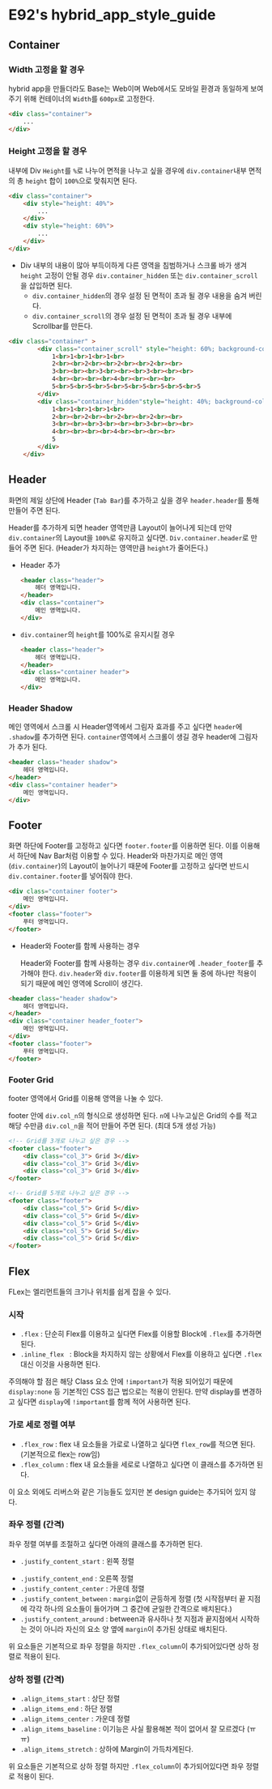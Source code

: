 # E92's hybrid_app_style_guide

## Container

### Width 고정을 할 경우

hybrid app을 만들더라도 Base는 Web이며 Web에서도 모바일 환경과 동일하게 보여주기 위해 컨테이너의 `Width`를 `600px`로 고정한다.

```html
<div class="container">
    ...
</div>
```



### Height 고정을 할 경우

내부에 Div `Height`를 `%`로 나누어 면적을 나누고 싶을 경우에 `div.container`내부 면적의 총 `height` 합이 `100%`으로 맞춰지면 된다.

```Html
<div class="container">
    <div style="height: 40%">
        ...
    </div>
    <div style="height: 60%">
        ...
    </div>
</div>
```



* Div 내부의 내용이 많아 부득이하게 다른 영역을 침범하거나 스크롤 바가 생겨 `height` 고정이 안될 경우 `div.container_hidden` 또는 `div.container_scroll`을 삽입하면 된다.
  * `div.container_hidden`의 경우 설정 된 면적이 초과 될 경우 내용을 숨겨 버린다.
  * `div.container_scroll`의 경우 설정 된 면적이 초과 될 경우 내부에 Scrollbar를 만든다. 

```html
<div class="container" >
        <div class="container_scroll" style="height: 60%; background-color:rgb(144, 197, 241)">
            1<br>1<br>1<br>1<br>
            2<br><br>2<br><br>2<br><br>2<br><br>
            3<br><br><br>3<br><br><br>3<br><br><br>
            4<br><br><br><br>4<br><br><br><br>
            5<br>5<br>5<br>5<br>5<br>5<br>5<br>5<br>5
        </div>
        <div class="container_hidden"style="height: 40%; background-color: rgb(230, 184, 125)">
            1<br>1<br>1<br>1<br>
            2<br><br>2<br><br>2<br><br>2<br><br>
            3<br><br><br>3<br><br><br>3<br><br><br>
            4<br><br><br><br>4<br><br><br><br>
            5
        </div>
    </div>
```



## Header

화면의 제일 상단에 Header (`Tab Bar`)를 추가하고 싶을 경우 `header.header`를 통해 만들어 주면 된다.

Header를 추가하게 되면 header 영역만큼 Layout이 늘어나게 되는데 만약 `div.container`의 Layout을 `100%`로 유지하고 싶다면. `Div.container.header`로 만들어 주면 된다. (Header가 차지하는 영역만큼 `height`가 줄어든다.)

* Header 추가

  ```html
  <header class="header">
      헤더 영역입니다.
  </header>
  <div class="container">
      메인 영역입니다.
  </div>
  ```

* `div.container`의 `height`를 100%로 유지시킬 경우

  ```html
  <header class="header">
      헤더 영역입니다.
  </header>
  <div class="container header">
      메인 영역입니다.
  </div>
  ```



### Header Shadow

메인 영역에서 스크롤 시 Header영역에서 그림자 효과를 주고 싶다면 `header`에 `.shadow`를 추가하면 된다.
`container`영역에서 스크롤이 생길 경우 header에 그림자가 추가 된다.

```html
<header class="header shadow">
    헤더 영역입니다.
</header>
<div class="container header">
    메인 영역입니다.
</div>
```



## Footer

화면 하단에 Footer를 고정하고 싶다면 `footer.footer`를 이용하면 된다. 이를 이용해서 하단에 Nav Bar처럼 이용할 수 있다.
Header와 마찬가지로 메인 영역 (`div.container`)의 Layout이 늘어나기 때문에 Footer를 고정하고 싶다면 반드시 `div.container.footer`를 넣어줘야 한다. 

```html
<div class="container footer">
    메인 영역입니다.
</div>
<footer class="footer">
	푸터 영역입니다.
</footer>
```

* Header와 Footer를 함께 사용하는 경우

  Header와 Footer를 함께 사용하는 경우 `div.container`에 `.header_footer`를 추가해야 한다. `div.header`와 `div.footer`를 이용하게 되면 둘 중에 하나만 적용이 되기 때문에 메인 영역에 Scroll이 생긴다.

```html
<header class="header shadow">
    헤더 영역입니다.
</header>
<div class="container header_footer">
    메인 영역입니다.
</div>
<footer class="footer">
	푸터 영역입니다.
</footer>
```



### Footer Grid

footer 영역에서 Grid를 이용해 영역을 나눌 수 있다.

footer 안에 `div.col_n`의 형식으로 생성하면 된다. `n`에 나누고싶은 Grid의 수를 적고 해당 수만큼 `div.col_n`을 적어 만들어 주면 된다. (최대 5개 생성 가능)

```html
<!-- Grid를 3개로 나누고 싶은 경우 -->
<footer class="footer">
	<div class="col_3"> Grid 3</div>
    <div class="col_3"> Grid 3</div>
    <div class="col_3"> Grid 3</div>
</footer>

<!-- Grid를 5개로 나누고 싶은 경우 -->
<footer class="footer">
	<div class="col_5"> Grid 5</div>
    <div class="col_5"> Grid 5</div>
    <div class="col_5"> Grid 5</div>
    <div class="col_5"> Grid 5</div>
    <div class="col_5"> Grid 5</div>
</footer>
```



## Flex

FLex는 엘리먼트들의 크기나 위치를 쉽게 잡을 수 있다.

### 시작

* `.flex` : 단순히 Flex를 이용하고 싶다면 Flex를 이용할 Block에 `.flex`를 추가하면 된다.
* `.inline_flex ` : Block을 차지하지 않는 상황에서 Flex를 이용하고 싶다면 `.flex`대신 이것을 사용하면 된다. 

주의해야 할 점은 해당 Class 요소 안에 `!important`가 적용 되어있기 때문에 `display:none` 등 기본적인 CSS 접근 법으로는 적용이 안된다. 만약 display를 변경하고 싶다면 `display`에 `!important`를 함께 적어 사용하면 된다.

### 가로 세로 정렬 여부

* `.flex_row` : flex 내 요소들을 가로로 나열하고 싶다면 `flex_row`를 적으면 된다. (기본적으로 flex는 row임)
* `.flex_column` : flex 내 요소들을 세로로 나열하고 싶다면 이 클래스를 추가하면 된다.

이 요소 외에도 리버스와 같은 기능들도 있지만 본 design guide는 추가되어 있지 않다.



### 좌우 정렬 (간격)

좌우 정렬 여부를 조절하고 싶다면 아래의 클래스를 추가하면 된다.

* `.justify_content_start` : 왼쪽 정렬

- `.justify_content_end` : 오른쪽 정렬
- `.justify_content_center` : 가운데 정렬
- `.justify_content_between` : `margin`없이 균등하게 정렬 (첫 시작점부터 끝 지점에 각각 하나의 요소들이 들어가며 그 중간에 균일한 간격으로 배치된다.)
- `.justify_content_around` : between과 유사하나 첫 지점과 끝지점에서 시작하는 것이 아니라 자신의 요소 양 옆에 `margin`이 추가된 상태로 배치된다.

위 요소들은 기본적으로 좌우 정렬을 하지만 `.flex_column`이 추가되어있다면 상하 정렬로 적용이 된다.



### 상하 정렬 (간격)

* `.align_items_start` : 상단 정렬
* `.align_items_end` : 하단 정렬
* `.align_items_center` : 가운데 정렬
* `.align_items_baseline` : 이기능은 사실 활용해본 적이 없어서 잘 모르겠다 (ㅠㅠ)
* `.align_items_stretch` :  상하에 Margin이 가득차게된다.

위 요소들은 기본적으로 상하 정렬 하지만 `.flex_column`이 추가되어있다면 좌우 정렬로 적용이 된다.